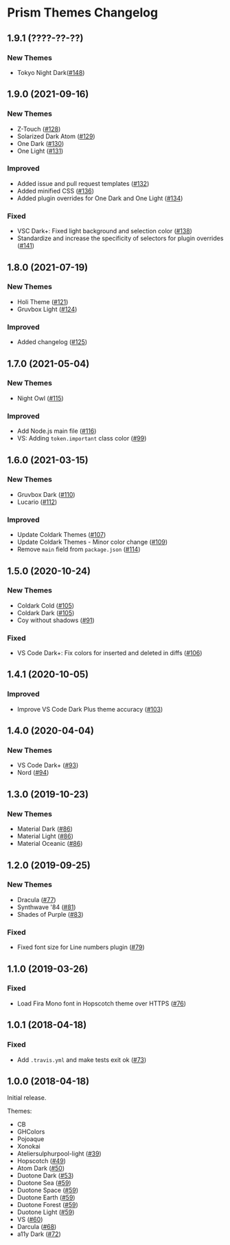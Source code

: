 # Prism Themes Changelog

## 1.9.1 (????-??-??)

### New Themes

* Tokyo Night Dark([#148](https://github.com/PrismJS/prism-themes/pull/148))

## 1.9.0 (2021-09-16)

### New Themes

* Z-Touch ([#128](https://github.com/PrismJS/prism-themes/issues/128))
* Solarized Dark Atom ([#129](https://github.com/PrismJS/prism-themes/issues/129))
* One Dark ([#130](https://github.com/PrismJS/prism-themes/issues/130))
* One Light ([#131](https://github.com/PrismJS/prism-themes/issues/131))

### Improved

* Added issue and pull request templates ([#132](https://github.com/PrismJS/prism-themes/issues/132))
* Added minified CSS ([#136](https://github.com/PrismJS/prism-themes/issues/136))
* Added plugin overrides for One Dark and One Light ([#134](https://github.com/PrismJS/prism-themes/issues/134))

### Fixed

* VSC Dark+: Fixed light background and selection color ([#138](https://github.com/PrismJS/prism-themes/issues/138))
* Standardize and increase the specificity of selectors for plugin overrides ([#141](https://github.com/PrismJS/prism-themes/issues/141))


## 1.8.0 (2021-07-19)

### New Themes

* Holi Theme ([#121](https://github.com/PrismJS/prism-themes/issues/121))
* Gruvbox Light ([#124](https://github.com/PrismJS/prism-themes/issues/124))

### Improved

* Added changelog ([#125](https://github.com/PrismJS/prism-themes/issues/125))


## 1.7.0 (2021-05-04)

### New Themes

* Night Owl ([#115](https://github.com/PrismJS/prism-themes/issues/115))

### Improved

* Add Node.js main file ([#116](https://github.com/PrismJS/prism-themes/issues/116))
* VS: Adding `token.important` class color ([#99](https://github.com/PrismJS/prism-themes/issues/99))


## 1.6.0 (2021-03-15)

### New Themes

* Gruvbox Dark ([#110](https://github.com/PrismJS/prism-themes/issues/110))
* Lucario ([#112](https://github.com/PrismJS/prism-themes/issues/112))

### Improved

* Update Coldark Themes ([#107](https://github.com/PrismJS/prism-themes/issues/107))
* Update Coldark Themes - Minor color change ([#109](https://github.com/PrismJS/prism-themes/issues/109))
* Remove `main` field from `package.json` ([#114](https://github.com/PrismJS/prism-themes/issues/114))


## 1.5.0 (2020-10-24)

### New Themes

* Coldark Cold ([#105](https://github.com/PrismJS/prism-themes/issues/105))
* Coldark Dark ([#105](https://github.com/PrismJS/prism-themes/issues/105))
* Coy without shadows ([#91](https://github.com/PrismJS/prism-themes/issues/91))

### Fixed

* VS Code Dark+: Fix colors for inserted and deleted in diffs ([#106](https://github.com/PrismJS/prism-themes/issues/106))


## 1.4.1 (2020-10-05)

### Improved

* Improve VS Code Dark Plus theme accuracy ([#103](https://github.com/PrismJS/prism-themes/issues/103))


## 1.4.0 (2020-04-04)

### New Themes

* VS Code Dark+ ([#93](https://github.com/PrismJS/prism-themes/issues/93))
* Nord ([#94](https://github.com/PrismJS/prism-themes/issues/94))


## 1.3.0 (2019-10-23)

### New Themes

* Material Dark ([#86](https://github.com/PrismJS/prism-themes/issues/86))
* Material Light ([#86](https://github.com/PrismJS/prism-themes/issues/86))
* Material Oceanic ([#86](https://github.com/PrismJS/prism-themes/issues/86))


## 1.2.0 (2019-09-25)

### New Themes

* Dracula ([#77](https://github.com/PrismJS/prism-themes/issues/77))
* Synthwave '84 ([#81](https://github.com/PrismJS/prism-themes/issues/81))
* Shades of Purple ([#83](https://github.com/PrismJS/prism-themes/issues/83))

### Fixed

* Fixed font size for Line numbers plugin ([#79](https://github.com/PrismJS/prism-themes/issues/79))


## 1.1.0 (2019-03-26)

### Fixed

* Load Fira Mono font in Hopscotch theme over HTTPS ([#76](https://github.com/PrismJS/prism-themes/issues/76))


## 1.0.1 (2018-04-18)

### Fixed

* Add `.travis.yml` and make tests exit ok ([#73](https://github.com/PrismJS/prism-themes/issues/73))


## 1.0.0 (2018-04-18)

Initial release.

Themes:

* CB
* GHColors
* Pojoaque
* Xonokai
* Ateliersulphurpool-light ([#39](https://github.com/PrismJS/prism-themes/issues/39))
* Hopscotch ([#49](https://github.com/PrismJS/prism-themes/issues/49))
* Atom Dark ([#50](https://github.com/PrismJS/prism-themes/issues/50))
* Duotone Dark ([#53](https://github.com/PrismJS/prism-themes/issues/53))
* Duotone Sea ([#59](https://github.com/PrismJS/prism-themes/issues/59))
* Duotone Space ([#59](https://github.com/PrismJS/prism-themes/issues/59))
* Duotone Earth ([#59](https://github.com/PrismJS/prism-themes/issues/59))
* Duotone Forest ([#59](https://github.com/PrismJS/prism-themes/issues/59))
* Duotone Light ([#59](https://github.com/PrismJS/prism-themes/issues/59))
* VS ([#60](https://github.com/PrismJS/prism-themes/issues/60))
* Darcula ([#68](https://github.com/PrismJS/prism-themes/issues/68))
* a11y Dark ([#72](https://github.com/PrismJS/prism-themes/issues/72))
